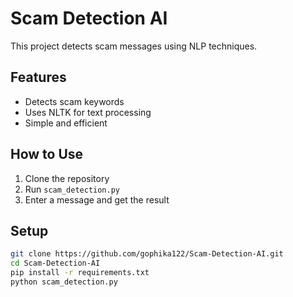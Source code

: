 # Scam Detection AI  
This project detects scam messages using NLP techniques.  

## Features  
- Detects scam keywords  
- Uses NLTK for text processing  
- Simple and efficient  

## How to Use  
1. Clone the repository  
2. Run `scam_detection.py`  
3. Enter a message and get the result  

## Setup  
```bash
git clone https://github.com/gophika122/Scam-Detection-AI.git
cd Scam-Detection-AI
pip install -r requirements.txt
python scam_detection.py
